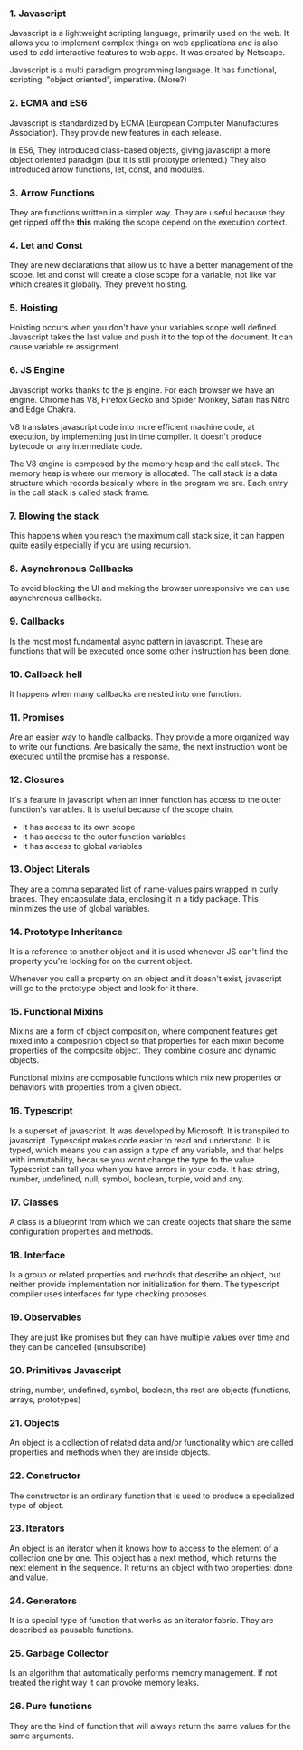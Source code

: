 
### 1. Javascript

Javascript is a lightweight scripting language, primarily used on the web. It allows you to implement complex things on web applications and is also used to add interactive features to web apps. It was created by Netscape. 

Javascript is a multi paradigm programming language. It has functional, scripting, "object oriented", imperative. (More?)

### 2. ECMA and ES6

Javascript is standardized by ECMA (European Computer Manufactures Association). They provide new features in each release.

In ES6, They introduced class-based objects, giving javascript a more object oriented paradigm (but it is still prototype oriented.) They also introduced arrow functions, let, const, and modules.

### 3. Arrow Functions

They are functions written in a simpler way. They are useful because they get ripped off the **this** making the scope depend on the execution context.

### 4. Let and Const

They are new declarations that allow us to have a better management of the scope.
let and const will create a close scope for a variable, not like var which creates it globally. They prevent hoisting. 

### 5. Hoisting

Hoisting occurs when you don't have your variables scope well defined. Javascript takes the last value and push it to the top of the document. It can cause variable re assignment.

### 6. JS Engine

Javascript works thanks to the js engine. For each browser we have an engine. Chrome has V8, Firefox Gecko and Spider Monkey, Safari has Nitro and Edge Chakra.

V8 translates javascript code into more efficient machine code, at execution, by implementing just in time compiler. It doesn't produce bytecode or any intermediate code.

The V8 engine is composed by the memory heap and the call stack. The memory heap is where our memory is allocated. The call stack is a data structure which records basically where in the program we are. Each entry in the call stack is called stack frame.

### 7. Blowing the stack

This happens when you reach the maximum call stack size, it can happen quite easily especially if you are using recursion.

### 8. Asynchronous Callbacks

To avoid blocking the UI and making the browser unresponsive we can use asynchronous callbacks.

### 9. Callbacks

Is the most most fundamental async pattern in javascript. These are functions that will be executed once some other instruction has been done.

### 10. Callback hell

It happens when many callbacks are nested into one function.

### 11. Promises

Are an easier way to handle callbacks. They provide a more organized way to write our functions. Are basically the same, the next instruction wont be executed until the promise has a response.

### 12. Closures

It's a feature in javascript when an inner function has access to the outer function's variables. It is useful because of the scope chain.

- it has access to its own scope
- it has access to the outer function variables
- it has access to global variables

### 13. Object Literals

They are a comma separated list of name-values pairs wrapped in curly braces. They encapsulate data, enclosing it in a tidy package. This minimizes the use of global variables.

### 14. Prototype Inheritance

It is a reference to another object and it is used whenever JS can't find the property you're looking for on the current object.

Whenever you call a property on an object and it doesn't exist, javascript will go to the prototype object and look for it there.

### 15. Functional Mixins

Mixins are a form of object composition, where component features get mixed into a composition object so that properties for each mixin become properties of the composite object. They combine closure and dynamic objects.

Functional mixins are composable functions which mix new properties or behaviors with properties from a given object.

### 16. Typescript

Is a superset of javascript. It was developed by Microsoft. It is transpiled to javascript. Typescript makes code easier to read and understand. It is typed, which means you can assign a type of any variable, and that helps with immutability, because you wont change the type fo the value. Typescript can tell you when you have errors in your code. It has: string, number, undefined, null, symbol, boolean, turple, void and any.

### 17. Classes

A class is a blueprint from which we can create objects that share the same configuration properties and methods.

### 18. Interface

Is a group or related properties and methods that describe an object, but neither provide implementation nor initialization for them. The typescript compiler uses interfaces for type checking proposes.

### 19. Observables

They are just like promises but they can have multiple values over time and they can be cancelled (unsubscribe).

### 20. Primitives Javascript

string, number, undefined, symbol, boolean, the rest are objects (functions, arrays, prototypes)

### 21. Objects

An object is a collection of related data and/or functionality which are called properties and methods when they are inside objects.

### 22. Constructor

The constructor is an ordinary function that is used to produce a specialized type of object.

### 23. Iterators

An object is an iterator when it knows how to access to the element of a collection one by one. This object has a next method, which returns the next element in the sequence. It returns an object with two properties: done and value.

### 24. Generators

It is a special type of function that works as an iterator fabric. They are described as pausable functions.

### 25. Garbage Collector

Is an algorithm that automatically performs memory management. If not treated the right way it can provoke memory leaks.

### 26. Pure functions

They are the kind of function that will always return the same values for the same arguments.
